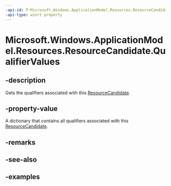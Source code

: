 ```yaml
---
-api-id: P:Microsoft.Windows.ApplicationModel.Resources.ResourceCandidate.QualifierValues
-api-type: winrt property
---
```


# Microsoft.Windows.ApplicationModel.Resources.ResourceCandidate.QualifierValues

<!--
public System.Collections.Generic.IReadOnlyDictionary<string,string> QualifierValues { get; }
-->


## -description

Gets the qualifiers associated with this [ResourceCandidate](resourcecandidate.md).

## -property-value

A dictionary that contains all qualifiers associated with this [ResourceCandidate](resourcecandidate.md).

## -remarks

## -see-also

## -examples


